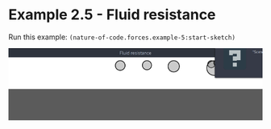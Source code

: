 # Example 2.5 - Fluid resistance

Run this example: `(nature-of-code.forces.example-5:start-sketch)`

![Example 2.5 - Fluid resistance](screenshots/Example%202.5%20-%20Fluid%20resistance.gif)